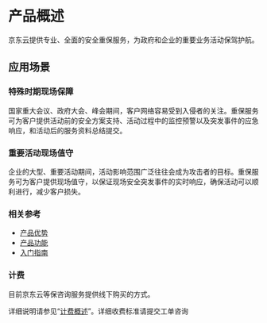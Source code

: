 
# 产品概述
京东云提供专业、全面的安全重保服务，为政府和企业的重要业务活动保驾护航。


## 应用场景
### 特殊时期现场保障
国家重大会议、政府大会、峰会期间，客户网络容易受到入侵者的关注。重保服务可为客户提供活动前的安全方案支持、活动过程中的监控预警以及突发事件的应急响应，和活动后的服务资料总结提交。
### 重要活动现场值守
企业的大型、重要活动期间，活动影响范围广泛往往会成为攻击者的目标。重保服务可为客户提供现场值守，以保证现场安全突发事件的实时响应，确保活动可以顺利进行，减少客户损失。

### 相关参考

 - [产品优势](../Introduction/Benefits.md)
 - [产品功能](../Introduction/Features.md)
 - [入门指南](../Getting-Started/Getting-Started.md)

### 计费

目前京东云等保咨询服务提供线下购买的方式。

详细说明请参见“[计费概述](../Pricing/Billing-Overview.md)”。详细收费标准请提交工单咨询

